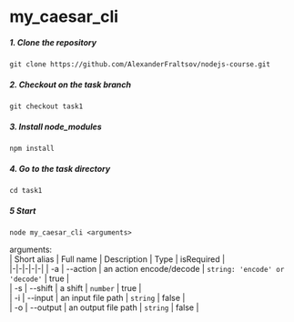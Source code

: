 # my_caesar_cli

##### 1. Clone the repository
    git clone https://github.com/AlexanderFraltsov/nodejs-course.git
##### 2. Checkout on the task branch
    git checkout task1
##### 3. Install node_modules
    npm install
##### 4. Go to the task directory
    cd task1
##### 5 Start
    node my_caesar_cli <arguments>

arguments:  
| Short alias | Full name | Description | Type | isRequired |  
|-|-|-|-|-|
| -a | --action | an action encode/decode | `string: 'encode' or 'decode'` | true |  
| -s | --shift | a shift | `number` | true |  
| -i | --input | an input file path | `string` | false |  
| -o | --output | an output file path | `string` | false | 
